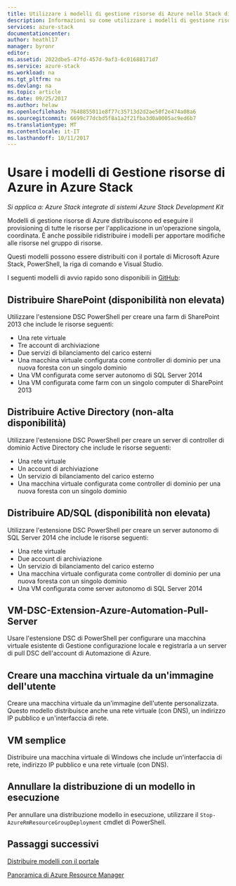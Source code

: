 ```yaml
---
title: Utilizzare i modelli di gestione risorse di Azure nello Stack di Azure | Documenti Microsoft
description: Informazioni su come utilizzare i modelli di gestione risorse di Azure nello Stack di Azure per le risorse di provisioning.
services: azure-stack
documentationcenter: 
author: heathl17
manager: byronr
editor: 
ms.assetid: 2022dbe5-47fd-457d-9af3-6c01688171d7
ms.service: azure-stack
ms.workload: na
ms.tgt_pltfrm: na
ms.devlang: na
ms.topic: article
ms.date: 09/25/2017
ms.author: helaw
ms.openlocfilehash: 7648855011e8f77c35713d2d2ae50f2e474a08a6
ms.sourcegitcommit: 6699c77dcbd5f8a1a2f21fba3d0a0005ac9ed6b7
ms.translationtype: MT
ms.contentlocale: it-IT
ms.lasthandoff: 10/11/2017
---
```

# <a name="use-azure-resource-manager-templates-in-azure-stack"></a>Usare i modelli di Gestione risorse di Azure in Azure Stack

*Si applica a: Azure Stack integrate di sistemi Azure Stack Development Kit*

Modelli di gestione risorse di Azure distribuiscono ed eseguire il provisioning di tutte le risorse per l'applicazione in un'operazione singola, coordinata. È anche possibile ridistribuire i modelli per apportare modifiche alle risorse nel gruppo di risorse.

Questi modelli possono essere distribuiti con il portale di Microsoft Azure Stack, PowerShell, la riga di comando e Visual Studio.

I seguenti modelli di avvio rapido sono disponibili in [GitHub](http://aka.ms/azurestackgithub):

## <a name="deploy-sharepoint-non-high-availability"></a>Distribuire SharePoint (disponibilità non elevata)
Utilizzare l'estensione DSC PowerShell per creare una farm di SharePoint 2013 che include le risorse seguenti:

* Una rete virtuale
* Tre account di archiviazione
* Due servizi di bilanciamento del carico esterni
* Una macchina virtuale configurata come controller di dominio per una nuova foresta con un singolo dominio
* Una VM configurata come server autonomo di SQL Server 2014
* Una VM configurata come farm con un singolo computer di SharePoint 2013

## <a name="deploy-ad-non-high-availability"></a>Distribuire Active Directory (non-alta disponibilità)
Utilizzare l'estensione DSC PowerShell per creare un server di controller di dominio Active Directory che include le risorse seguenti:

* Una rete virtuale
* Un account di archiviazione
* Un servizio di bilanciamento del carico esterno
* Una macchina virtuale configurata come controller di dominio per una nuova foresta con un singolo dominio

## <a name="deploy-adsql-non-high-availability"></a>Distribuire AD/SQL (disponibilità non elevata)
Utilizzare l'estensione DSC PowerShell per creare un server autonomo di SQL Server 2014 che include le risorse seguenti:

* Una rete virtuale
* Due account di archiviazione
* Un servizio di bilanciamento del carico esterno
* Una macchina virtuale configurata come controller di dominio per una nuova foresta con un singolo dominio
* Una VM configurata come server autonomo di SQL Server 2014

## <a name="vm-dsc-extension-azure-automation-pull-server"></a>VM-DSC-Extension-Azure-Automation-Pull-Server
Usare l'estensione DSC di PowerShell per configurare una macchina virtuale esistente di Gestione configurazione locale e registrarla a un server di pull DSC dell'account di Automazione di Azure.

## <a name="create-a-virtual-machine-from-a-user-image"></a>Creare una macchina virtuale da un'immagine dell'utente
Creare una macchina virtuale da un'immagine dell'utente personalizzata. Questo modello distribuisce anche una rete virtuale (con DNS), un indirizzo IP pubblico e un'interfaccia di rete.

## <a name="simple-vm"></a>VM semplice
Distribuire una macchina virtuale di Windows che include un'interfaccia di rete, indirizzo IP pubblico e una rete virtuale (con DNS).

## <a name="cancel-a-running-template-deployment"></a>Annullare la distribuzione di un modello in esecuzione
Per annullare una distribuzione modello in esecuzione, utilizzare il `Stop-AzureRmResourceGroupDeployment` cmdlet di PowerShell.

## <a name="next-steps"></a>Passaggi successivi
[Distribuire modelli con il portale](azure-stack-deploy-template-portal.md)

[Panoramica di Azure Resource Manager](../../azure-resource-manager/resource-group-overview.md)

